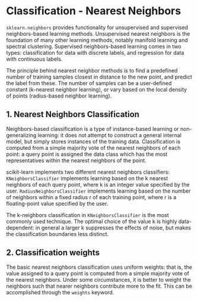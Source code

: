 # Classification - Nearest Neighbors
`sklearn.neighbors` provides functionality for unsupervised and supervised neighbors-based learning methods. Unsupervised nearest neighbors is the foundation of many other learning methods, notably manifold learning and spectral clustering. Supervised neighbors-based learning comes in two types: classification for data with discrete labels, and regression for data with continuous labels.

The principle behind nearest neighbor methods is to find a predefined number of training samples closest in distance to the new point, and predict the label from these. The number of samples can be a user-defined constant (k-nearest neighbor learning), or vary based on the local density of points (radius-based neighbor learning). 

## 1. Nearest Neighbors Classification
Neighbors-based classification is a type of instance-based learning or non-generalizing learning: it does not attempt to construct a general internal model, but simply stores instances of the training data. Classification is computed from a simple majority vote of the nearest neighbors of each point: a query point is assigned the data class which has the most representatives within the nearest neighbors of the point.

scikit-learn implements two different nearest neighbors classifiers: `KNeighborsClassifier` implements learning based on the k nearest neighbors of each query point, where k is an integer value specified by the user. `RadiusNeighborsClassifier` implements learning based on the number of neighbors within a fixed radius r of each training point, where r is a floating-point value specified by the user.

The k-neighbors classification in `KNeighborsClassifier` is the most commonly used technique. The optimal choice of the value k is highly data-dependent: in general a larger k suppresses the effects of noise, but makes the classification boundaries less distinct.

## 2. Classification weights
The basic nearest neighbors classification uses uniform weights: that is, the value assigned to a query point is computed from a simple majority vote of the nearest neighbors. Under some circumstances, it is better to weight the neighbors such that nearer neighbors contribute more to the fit. This can be accomplished through the `weights` keyword.
